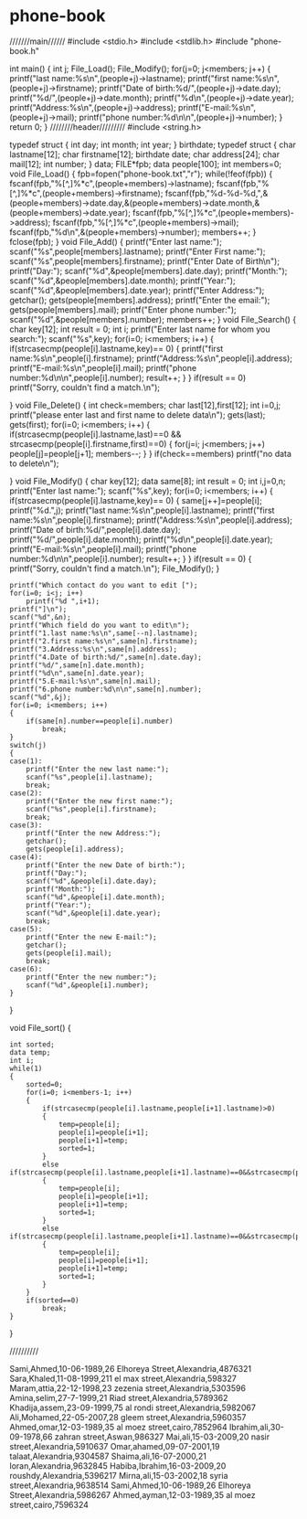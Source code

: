 # phone-book
///////main//////
#include <stdio.h>
#include <stdlib.h>
#include "phone-book.h"

int main()
{
    int j;
    File_Load();
    File_Modify();
    for(j=0; j<members; j++)
    {
        printf("last name:%s\n",(people+j)->lastname);
        printf("first name:%s\n",(people+j)->firstname);
        printf("Date of birth:%d/",(people+j)->date.day);
        printf("%d/",(people+j)->date.month);
        printf("%d\n",(people+j)->date.year);
        printf("Address:%s\n",(people+j)->address);
        printf("E-mail:%s\n",(people+j)->mail);
        printf("phone number:%d\n\n",(people+j)->number);
    }
    return 0;
}
////////header/////////
#include <string.h>

typedef struct
{
    int day;
    int month;
    int year;
} birthdate;
typedef struct
{
    char lastname[12];
    char firstname[12];
    birthdate date;
    char address[24];
    char mail[12];
    int number;
} data;
FILE*fpb;
data people[100];
int members=0;
void File_Load()
{
    fpb=fopen("phone-book.txt","r");
    while(!feof(fpb))
    {
        fscanf(fpb,"%[^,]%*c",(people+members)->lastname);
        fscanf(fpb,"%[^,]%*c",(people+members)->firstname);
        fscanf(fpb,"%d-%d-%d,",&(people+members)->date.day,&(people+members)->date.month,&(people+members)->date.year);
        fscanf(fpb,"%[^,]%*c",(people+members)->address);
        fscanf(fpb,"%[^,]%*c",(people+members)->mail);
        fscanf(fpb,"%d\n",&(people+members)->number);
        members++;
    }
    fclose(fpb);
}
void File_Add()
{
    printf("Enter last name:");
    scanf("%s",people[members].lastname);
    printf("Enter First name:");
    scanf("%s",people[members].firstname);
    printf("Enter Date of Birth\n");
    printf("Day:");
    scanf("%d",&people[members].date.day);
    printf("Month:");
    scanf("%d",&people[members].date.month);
    printf("Year:");
    scanf("%d",&people[members].date.year);
    printf("Enter Address:");
    getchar();
    gets(people[members].address);
    printf("Enter the email:");
    gets(people[members].mail);
    printf("Enter phone number:");
    scanf("%d",&people[members].number);
    members++;
}
void File_Search()
{
    char key[12];
    int result = 0;
    int i;
    printf("Enter last name for whom you search:");
    scanf("%s",key);
    for(i=0; i<members; i++)
    {
        if(strcasecmp(people[i].lastname,key)== 0)
        {
            printf("first name:%s\n",people[i].firstname);
            printf("Address:%s\n",people[i].address);
            printf("E-mail:%s\n",people[i].mail);
            printf("phone number:%d\n\n",people[i].number);
            result++;
        }
    }
    if(result == 0)
        printf("Sorry, couldn't find a match.\n");



}
void File_Delete()
{
    int check=members;
    char last[12],first[12];
    int i=0,j;
    printf("please enter last and first name to delete data\n");
    gets(last);
    gets(first);
    for(i=0; i<members; i++)
    {
        if(strcasecmp(people[i].lastname,last)==0 && strcasecmp(people[i].firstname,first)==0)
        {
            for(j=i; j<members; j++)
                people[j]=people[j+1];
            members--;
        }
    }
    if(check==members)
        printf("no data to delete\n");


}
void File_Modify()
{
    char key[12];
    data same[8];
    int result = 0;
    int i,j=0,n;
    printf("Enter last name:");
    scanf("%s",key);
    for(i=0; i<members; i++)
    {
        if(strcasecmp(people[i].lastname,key)== 0)
        {
            same[j++]=people[i];
            printf("%d.",j);
            printf("last name:%s\n",people[i].lastname);
            printf("first name:%s\n",people[i].firstname);
            printf("Address:%s\n",people[i].address);
            printf("Date of birth:%d/",people[i].date.day);
            printf("%d/",people[i].date.month);
            printf("%d\n",people[i].date.year);
            printf("E-mail:%s\n",people[i].mail);
            printf("phone number:%d\n\n",people[i].number);
            result++;
        }
    }
    if(result == 0)
    {
        printf("Sorry, couldn't find a match.\n");
        File_Modify();
    }

    printf("Which contact do you want to edit [");
    for(i=0; i<j; i++)
        printf("%d ",i+1);
    printf("]\n");
    scanf("%d",&n);
    printf("Which field do you want to edit\n");
    printf("1.last name:%s\n",same[--n].lastname);
    printf("2.first name:%s\n",same[n].firstname);
    printf("3.Address:%s\n",same[n].address);
    printf("4.Date of birth:%d/",same[n].date.day);
    printf("%d/",same[n].date.month);
    printf("%d\n",same[n].date.year);
    printf("5.E-mail:%s\n",same[n].mail);
    printf("6.phone number:%d\n\n",same[n].number);
    scanf("%d",&j);
    for(i=0; i<members; i++)
    {
        if(same[n].number==people[i].number)
            break;
    }
    switch(j)
    {
    case(1):
        printf("Enter the new last name:");
        scanf("%s",people[i].lastname);
        break;
    case(2):
        printf("Enter the new first name:");
        scanf("%s",people[i].firstname);
        break;
    case(3):
        printf("Enter the new Address:");
        getchar();
        gets(people[i].address);
    case(4):
        printf("Enter the new Date of birth:");
        printf("Day:");
        scanf("%d",&people[i].date.day);
        printf("Month:");
        scanf("%d",&people[i].date.month);
        printf("Year:");
        scanf("%d",&people[i].date.year);
        break;
    case(5):
        printf("Enter the new E-mail:");
        getchar();
        gets(people[i].mail);
        break;
    case(6):
        printf("Enter the new number:");
        scanf("%d",&people[i].number);
    }

}

void File_sort()
{

    int sorted;
    data temp;
    int i;
    while(1)
    {
        sorted=0;
        for(i=0; i<members-1; i++)
        {
            if(strcasecmp(people[i].lastname,people[i+1].lastname)>0)
            {
                temp=people[i];
                people[i]=people[i+1];
                people[i+1]=temp;
                sorted=1;
            }
            else if(strcasecmp(people[i].lastname,people[i+1].lastname)==0&&strcasecmp(people[i].firstname,people[i+1].firstname)>0)
            {
                temp=people[i];
                people[i]=people[i+1];
                people[i+1]=temp;
                sorted=1;
            }
            else if(strcasecmp(people[i].lastname,people[i+1].lastname)==0&&strcasecmp(people[i].firstname,people[i+1].firstname)==0&&people[i].number>people[i+1].number)
            {
                temp=people[i];
                people[i]=people[i+1];
                people[i+1]=temp;
                sorted=1;
            }
        }
        if(sorted==0)
            break;
    }
}


//////////



Sami,Ahmed,10-06-1989,26 Elhoreya Street,Alexandria,4876321
Sara,Khaled,11-08-1999,211 el max street,Alexandria,598327
Maram,attia,22-12-1998,23 zezenia street,Alexandria,5303596
Amina,selim,27-7-1999,21 Riad street,Alexandria,5789362
Khadija,assem,23-09-1999,75 al rondi street,Alexandria,5982067
Ali,Mohamed,22-05-2007,28 gleem street,Alexandria,5960357
Ahmed,omar,12-03-1989,35 al moez street,cairo,7852964
Ibrahim,ali,30-09-1978,66 zahran street,Aswan,986327
Mai,ali,15-03-2009,20 nasir street,Alexandria,5910637
Omar,ahamed,09-07-2001,19 talaat,Alexandria,9304587
Shaima,ali,16-07-2000,21 loran,Alexandria,9632845
Habiba,Ibrahim,16-03-2009,20 roushdy,Alexandria,5396217
Mirna,ali,15-03-2002,18 syria street,Alexandria,9638514
Sami,Ahmed,10-06-1989,26 Elhoreya Street,Alexandria,5986267
Ahmed,ayman,12-03-1989,35 al moez street,cairo,7596324



